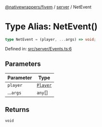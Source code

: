 [@nativewrappers/fivem](../../README.md) / [server](../README.md) / NetEvent

# Type Alias: NetEvent()

```ts
type NetEvent = (player, ...args) => void;
```

Defined in: [src/server/Events.ts:6](https://github.com/nativewrappers/nativewrappers/blob/4bf6e80cad9d1396d4cdc3ea16cf4f39993ed50e/src/server/Events.ts#L6)

## Parameters

| Parameter | Type |
| ------ | ------ |
| `player` | [`Player`](../classes/Player.md) |
| ...`args` | `any`[] |

## Returns

`void`
